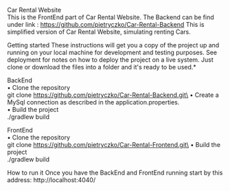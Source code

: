 Car Rental Website\
This is the FrontEnd part of Car Rental Website. The Backend can be find under link : https://github.com/pietryczko/Car-Rental-Backend
This is simplified version of Car Rental Website, simulating renting Cars.

Getting started
These instructions will get you a copy of the project up and running on your local machine for development and testing purposes. See deployment for notes on how to deploy the project on a live system. Just clone or download the files into a folder and it's ready to be used.*

BackEnd \
	•	Clone the repository\
git clone https://github.com/pietryczko/Car-Rental-Backend.git\
	•	Create a MySql connection as described in the application.properties.\
	•	Build the project\
./gradlew build

FrontEnd\
	•	Clone the repository\
git clone  https://github.com/pietryczko/Car-Rental-Frontend.git\
	•	Build the project\
./gradlew build

How to run it
Once you have the BackEnd and FrontEnd running start by this address:
http://localhost:4040/

